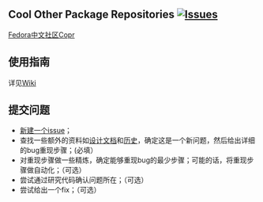 Cool Other Package Repositories [![Issues](https://img.shields.io/github/issues/FZUG/Copr.svg)](https://github.com/FZUG/Copr/issues)
-
[Fedora中文社区Copr](https://copr.fdzh.org) 



使用指南
-
详见[Wiki](https://github.com/FZUG/Copr/wiki)

提交问题
-
* [新建一个issue](https://github.com/fdzh/Copr/issues/new)；
* 查找一些额外的资料如[设计文档](https://github.com/fdzh/Copr)和[历史](https://github.com/fdzh/Copr/issues)，确定这是一个新问题，然后给出详细的bug重现步骤；(必填）
* 对重现步骤做一些精炼，确定能够重现bug的最少步骤；可能的话，将重现步骤做自动化；（可选）
* 尝试通过研究代码确认问题所在；（可选）
* 尝试给出一个fix；（可选）
